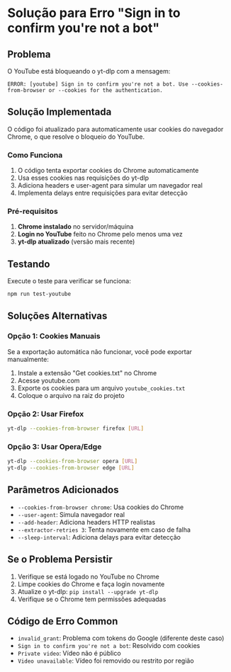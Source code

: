 # Solução para Erro "Sign in to confirm you're not a bot"

## Problema
O YouTube está bloqueando o yt-dlp com a mensagem:
```
ERROR: [youtube] Sign in to confirm you're not a bot. Use --cookies-from-browser or --cookies for the authentication.
```

## Solução Implementada
O código foi atualizado para automaticamente usar cookies do navegador Chrome, o que resolve o bloqueio do YouTube.

### Como Funciona
1. O código tenta exportar cookies do Chrome automaticamente
2. Usa esses cookies nas requisições do yt-dlp
3. Adiciona headers e user-agent para simular um navegador real
4. Implementa delays entre requisições para evitar detecção

### Pré-requisitos
1. **Chrome instalado** no servidor/máquina
2. **Login no YouTube** feito no Chrome pelo menos uma vez
3. **yt-dlp atualizado** (versão mais recente)

## Testando
Execute o teste para verificar se funciona:
```bash
npm run test-youtube
```

## Soluções Alternativas

### Opção 1: Cookies Manuais
Se a exportação automática não funcionar, você pode exportar manualmente:

1. Instale a extensão "Get cookies.txt" no Chrome
2. Acesse youtube.com
3. Exporte os cookies para um arquivo `youtube_cookies.txt`
4. Coloque o arquivo na raiz do projeto

### Opção 2: Usar Firefox
```bash
yt-dlp --cookies-from-browser firefox [URL]
```

### Opção 3: Usar Opera/Edge
```bash
yt-dlp --cookies-from-browser opera [URL]
yt-dlp --cookies-from-browser edge [URL]
```

## Parâmetros Adicionados
- `--cookies-from-browser chrome`: Usa cookies do Chrome
- `--user-agent`: Simula navegador real
- `--add-header`: Adiciona headers HTTP realistas
- `--extractor-retries 3`: Tenta novamente em caso de falha
- `--sleep-interval`: Adiciona delays para evitar detecção

## Se o Problema Persistir
1. Verifique se está logado no YouTube no Chrome
2. Limpe cookies do Chrome e faça login novamente
3. Atualize o yt-dlp: `pip install --upgrade yt-dlp`
4. Verifique se o Chrome tem permissões adequadas

## Código de Erro Common
- `invalid_grant`: Problema com tokens do Google (diferente deste caso)
- `Sign in to confirm you're not a bot`: Resolvido com cookies
- `Private video`: Vídeo não é público
- `Video unavailable`: Vídeo foi removido ou restrito por região